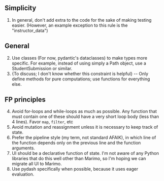 ## Simplicity
1. In general, don't add extra to the code for the sake of making testing easier. (However, an example exception to this rule is the "instructor_data")

## General
2. Use classes (For now, pydantic's dataclasses) to make types more specific. For example, instead of using simply a Path object, use a StudentSubmission or similar.
3. {To discuss; I don't know whether this constraint is helpful} -- Only define methods for pure computations; use functions for everything else.

## FP principles
4. Avoid for-loops and while-loops as much as possible. Any function that must contain one of these should have a very short loop body (less than 4 lines). Favor `map`, `filter`, etc
5. Avoid mutation and reassignment unless it is necessary to keep track of state.
6. Prefer the pipeline style (my term, not standard AFAIK), in which line of the function depends only on the previous line and the function arguments.
7. UI should be a declarative function of state. I'm not aware of any Python libraries that do this well other than Marimo, so I'm hoping we can migrate all UI to Marimo.
8. Use pydash specifically when possible, because it uses eager evaluation.

 
